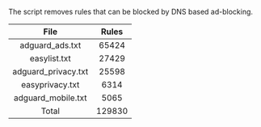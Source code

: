 The script removes rules that can be blocked by DNS based ad-blocking.


| File | Rules |
|:----:|:-----:|
| adguard_ads.txt | 65424 |
| easylist.txt | 27429 |
| adguard_privacy.txt | 25598 |
| easyprivacy.txt | 6314 |
| adguard_mobile.txt | 5065 |
| Total | 129830 |